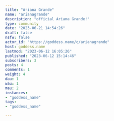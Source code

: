 ```yaml
---
title: "Ariana Grande" 
name: "arianagrande"
description: "official Ariana Grande!"
type: community
date: "2023-06-21 14:54:26"
draft: false
nsfw: false
actor_id: "https://goddess.name/c/arianagrande"
host: goddess.name
lastmod: "2023-06-12 16:05:26"
published: "2023-06-12 15:14:46"
subscribers: 3
posts: 4
comments: 1
weight: 4
dau: 1
wau: 1
mau: 2
instances:
- "goddess_name"
tags: 
- "goddess_name"

---
```


